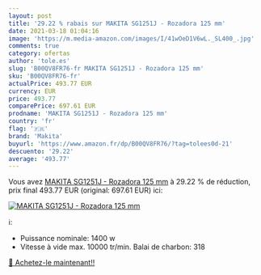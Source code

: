 ```yaml
---
layout: post
title: '29.22 % rabais sur MAKITA SG1251J - Rozadora 125 mm'
date: 2021-03-18 01:04:16
image: 'https://m.media-amazon.com/images/I/41wOeD1V6wL._SL400_.jpg'
comments: true
category: ofertas
author: 'tole.es'
slug: 'B00QV8FR76-fr MAKITA SG1251J - Rozadora 125 mm'
sku: 'B00QV8FR76-fr'
actualPrice: 493.77 EUR
currency: EUR
price: 493.77
comparePrice: 697.61 EUR
prodname: 'MAKITA SG1251J - Rozadora 125 mm'
country: 'fr'
flag: '🇫🇷'
brand: 'Makita'
buyurl: 'https://www.amazon.fr/dp/B00QV8FR76/?tag=tolees0d-21'
descuento: '29.22'
average: '493.77'
---
```


Vous avez [MAKITA SG1251J - Rozadora 125 mm](https://www.amazon.fr/dp/B00QV8FR76/?tag=tolees0d-21)  à  29.22 % de réduction, prix final  493.77 EUR (original: 697.61 EUR) ici:

[![MAKITA SG1251J - Rozadora 125 mm](https://m.media-amazon.com/images/I/41wOeD1V6wL._SL400_.jpg)](https://www.amazon.fr/dp/B00QV8FR76/?tag=tolees0d-21)

ℹ️:

- Puissance nominale: 1400 w
- Vitesse à vide max. 10000 tr/min. Balai de charbon: 318

[🛒 Achetez-le maintenant!!](https://www.amazon.fr/dp/B00QV8FR76/?tag=tolees0d-21)
